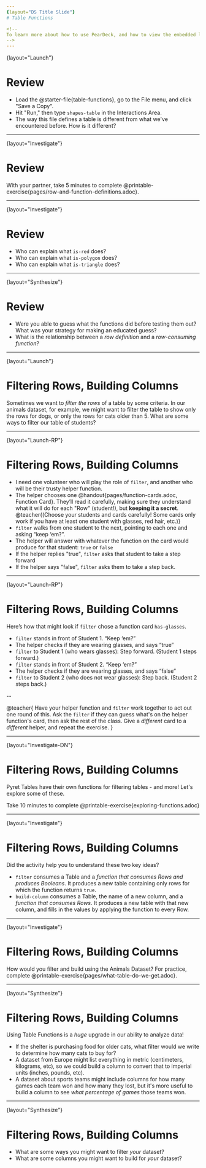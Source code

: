 ```yaml
---
{layout="DS Title Slide"}
# Table Functions

<!--
To learn more about how to use PearDeck, and how to view the embedded links on these slides without going into present mode visit https://help.peardeck.com/en
-->
---
```

{layout="Launch"}
# Review

- Load the @starter-file{table-functions}, go to the File menu, and click "Save a Copy".
- Hit "Run," then type `shapes-table` in the Interactions Area.
- The way this file defines a table is different from what we've encountered before. How is it different?

<!--
Pyret also allows us to define Tables __in code__, rather than using a spreadsheet. This file defines the `shapes-table` one row at a time.
-->

---
{layout="Investigate"}
# Review

With your partner, take 5 minutes to complete @printable-exercise{pages/row-and-function-definitions.adoc}.

---
{layout="Investigate"}
# Review

* Who can explain what `is-red` does?
* Who can explain what `is-polygon` does?
* Who can explain what `is-triangle` does?


<!--
Challenge students to use terminology like "looks up the value in the X column" when describing a lookup.

* Who can explain what `is-red` does?
** _It looks up the color of the row, and checks if it is equal to the string `"red"`._
* Who can explain what `is-polygon` does?
** _It looks up the value in the `polygon` column._
* Who can explain what `is-triangle` does?
** _It checks if the value in the `name` column contains `"triangle"`._
-->

---
{layout="Synthesize"}
# Review

- Were you able to guess what the functions did before testing them out? What was your strategy for making an educated guess?
- What is the relationship between a _row definition_ and a _row-consuming function_?

---
{layout="Launch"}
# Filtering Rows, Building Columns

Sometimes we want to *filter the rows* of a table by some criteria. In our animals dataset, for example, we might want to filter the table to show only the rows for dogs, or only the rows for cats older than 5. What are some ways to filter our table of students?


<!--
Select 6-8 students, each of whom will represent a unique Row of a dataset called “Students.”  Arrange them in a line at the front of the room.
-->


---
{layout="Launch-RP"}
# Filtering Rows, Building Columns

- I need one volunteer who will play the role of `filter`, and another who will be their trusty helper function.
- The helper chooses one @handout{pages/function-cards.adoc, Function Card}. They’ll read it carefully, making sure they understand what it will do for each "Row" (student!), but **keeping it a secret**. @teacher{(Choose your students and cards carefully! Some cards only work if you have at least one student with glasses, red hair, etc.)}
- `filter` walks from one student to the next, pointing to each one and asking “keep ‘em?”.
- The helper will answer with whatever the function on the card would produce for that student: `true` or `false`
- If the helper replies "true", `filter` asks that student to take a step forward
- If the helper says "false", `filter` asks them to take a step back.

---
{layout="Launch-RP"}
# Filtering Rows, Building Columns

Here’s how that might look if `filter` chose a function card `has-glasses`.

- `filter` stands in front of Student 1. “Keep ‘em?”
- The helper checks if they are wearing glasses, and says “true”
- `filter` to Student 1 (who wears glasses): Step forward. (Student 1 steps forward.)
- `filter` stands in front of Student 2. “Keep ‘em?”
- The helper checks if they are wearing glasses, and says “false”
- `filter` to Student 2 (who does not wear glasses): Step back. (Student 2 steps back.)

--

@teacher{
Have your helper function and `filter` work together to act out one round of this. Ask the `filter` if they can guess what's on the helper function's card, then ask the rest of the class. Give a _different_ card to a _different_ helper, and repeat the exercise.
}

---
{layout="Investigate-DN"}
# Filtering Rows, Building Columns

Pyret Tables have their own functions for filtering tables - and more! Let's explore some of these.

Take 10 minutes to complete @printable-exercise{exploring-functions.adoc}


---
{layout="Investigate"}
# Filtering Rows, Building Columns

Did the activity help you to understand these two key ideas?

* `filter` consumes a Table and a _function that consumes Rows and produces Booleans_. It produces a new table containing only rows for which the function returns `true`.
* `build-column` consumes a Table, the name of a new column, and a _function that consumes Rows_. It produces a new table with that new column, and fills in the values by applying the function to every Row.

---
{layout="Investigate"}
# Filtering Rows, Building Columns

How would you filter and build using the Animals Dataset? For practice, complete @printable-exercise{pages/what-table-do-we-get.adoc}.

<!--
*Students often think that these functions _change_ the table!* In Pyret, all table functions produce a _brand new table_. If we want to save that table and use it later, we need to define it. For example: `cats = filter(animals-table, is-cat)`.
-->

---
{layout="Synthesize"}
# Filtering Rows, Building Columns

Using Table Functions is a _huge_ upgrade in our ability to analyze data!

- If the shelter is purchasing food for older cats, what filter would we write to determine how many cats to buy for?
- A dataset from Europe might list everything in metric (centimeters, kilograms, etc), so we could build a column to convert that to imperial units (inches, pounds, etc).
- A dataset about sports teams might include columns for how many games each team won and how many they lost, but it's more useful to build a column to see _what percentage of games_ those teams won.


---
{layout="Synthesize"}
# Filtering Rows, Building Columns

- What are some ways you might want to filter _your_ dataset?
- What are some columns you might want to build for _your_ dataset?
